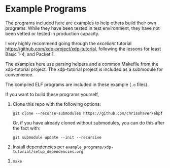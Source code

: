 # Example Programs

The programs included here are examples to help others build their own programs.  While they have been tested
in test environment, they have not been vetted or tested in production capacity.

I very highly recommend going through the *excellent* tutorial https://github.com/xdp-project/xdp-tutorial, following
the lessons for least Basic 1-4, and Packet 1.

The examples here use parsing helpers and a common Makefile from the xdp-tutorial project. The xdp-tutorial project is
included as a submodule for convenience.

The compiled ELF programs are included in these example (`.o` files).

If you want to build these programs yourself,
1. Clone this repo with the following options:

   ```
   git clone --recurse-submodules https://github.com/chrisohaver/ebpf
   ```

   Or, if you have already cloned without submodules, you can do this after the fact with:

   ```
   git submodule update --init --recursive
   ```

2. Install dependencies per `example_programs/xdp-tutorial/setup_dependencies.org`
3. `make`
